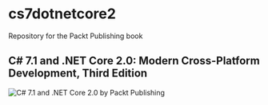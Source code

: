 # cs7dotnetcore2
Repository for the Packt Publishing book
## C# 7.1 and .NET Core 2.0: Modern Cross-Platform Development, Third Edition

![C# 7.1 and .NET Core 2.0 by Packt Publishing](https://www.packtpub.com/sites/default/files/B08881_cover.png)
